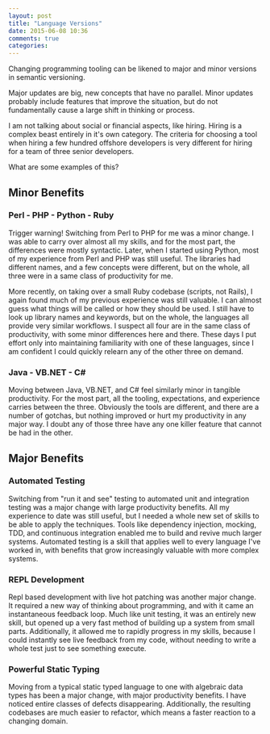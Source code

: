 ```yaml
---
layout: post
title: "Language Versions"
date: 2015-06-08 10:36
comments: true
categories: 
---
```


Changing programming tooling can be likened to major and minor versions in
semantic versioning.

Major updates are big, new concepts that have no parallel. Minor updates
probably include features that improve the situation, but do not fundamentally
cause a large shift in thinking or process.

I am not talking about social or financial aspects, like hiring. Hiring is a
complex beast entirely in it's own category. The criteria for choosing a tool
when hiring a few hundred offshore developers is very different for hiring for a
team of three senior developers.

What are some examples of this?

## Minor Benefits

### Perl - PHP - Python - Ruby

Trigger warning! Switching from Perl to PHP for me was a minor change. I was
able to carry over almost all my skills, and for the most part, the differences
were mostly syntactic. Later, when I started using Python, most of my experience
from Perl and PHP was still useful. The libraries had different names, and a few
concepts were different, but on the whole, all three were in a same class of
productivity for me.

More recently, on taking over a small Ruby codebase (scripts, not Rails), I again
found much of my previous experience was still valuable. I can almost guess what
things will be called or how they should be used. I still have to look up
library names and keywords, but on the whole, the languages all provide very
similar workflows. I suspect all four are in the same class of productivity,
with some minor differences here and there. These days I put effort only into
maintaining familiarity with one of these languages, since I am confident I
could quickly relearn any of the other three on demand.

### Java - VB.NET - C#

Moving between Java, VB.NET, and C# feel similarly minor in tangible
productivity. For the most part, all the tooling, expectations, and experience
carries between the three. Obviously the tools are different, and there are a
number of gotchas, but nothing improved or hurt my productivity in any major
way. I doubt any of those three have any one killer feature that cannot be had
in the other. 

## Major Benefits

### Automated Testing

Switching from "run it and see" testing to automated unit and integration
testing was a major change with large productivity benefits. All my experience
to date was still useful, but I needed a whole new set of skills to be able to
apply the techniques. Tools like dependency injection, mocking, TDD, and
continuous integration enabled me to build and revive much larger
systems. Automated testing is a skill that applies well to every language I've
worked in, with benefits that grow increasingly valuable with more complex
systems.

### REPL Development

Repl based development with live hot patching was another major change. It
required a new way of thinking about programming, and with it came an
instantaneous feedback loop. Much like unit testing, it was an entirely new
skill, but opened up a very fast method of building up a system from small
parts. Additionally, it allowed me to rapidly progress in my skills, because I
could instantly see live feedback from my code, without needing to write a whole
test just to see something execute.

### Powerful Static Typing

Moving from a typical static typed language to one with algebraic data types has
been a major change, with major productivity benefits. I have noticed entire
classes of defects disappearing. Additionally, the resulting codebases are much
easier to refactor, which means a faster reaction to a changing domain.

